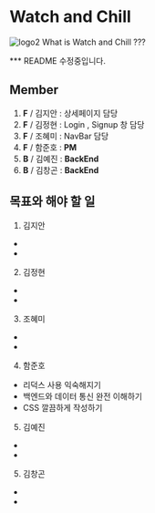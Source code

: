 # Watch and Chill
![logo2](https://user-images.githubusercontent.com/67800211/97400914-449b7f80-1933-11eb-9c25-1261c2fea04b.png)
What is Watch and Chill ???

*** README 수정중입니다.

## Member

1. **F** / 김지안 :  상세페이지 담당
2. **F** / 김정현 : Login , Signup 창 담당
3. **F** / 조혜미 : NavBar 담당
4. **F** / 함준호 :  **PM**
5. **B** / 김예진 : **BackEnd**
6. **B** / 김창곤 : **BackEnd**

## 목표와 해야 할 일

1. 김지안

- 
- 

2. 김정현

- 
- 

3. 조혜미

- 
- 

4. 함준호

- 리덕스 사용 익숙해지기
- 백엔드와 데이터 통신 완전 이해하기
- CSS 깔끔하게 작성하기

5. 김예진

* 
* 

5. 김창곤

- 
- 
